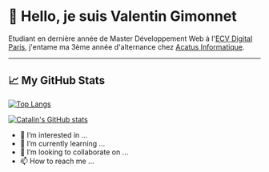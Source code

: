 # 👋 Hello, je suis Valentin Gimonnet
Etudiant en dernière année de Master Développement Web à l'[ECV Digital Paris](https://www.ecv.fr/), j'entame ma 3ème année d'alternance chez [Acatus Informatique](https://www.acatus.fr/).

---

## &#x1f4c8; My GitHub Stats

[![Top Langs](https://github-readme-stats.vercel.app/api/top-langs/?username=vgimonnet&hide=java,html,css&theme=tokyonight)](https://github.com/anuraghazra/github-readme-stats)

[![Catalin's GitHub stats](https://github-readme-stats.vercel.app/api?username=vgimonnet&theme=tokyonight)](https://github.com/anuraghazra/github-readme-stats)

- 👀 I’m interested in ...
- 🌱 I’m currently learning ...
- 💞️ I’m looking to collaborate on ...
- 📫 How to reach me ...

<!---
vgimonnet/vgimonnet is a ✨ special ✨ repository because its `README.md` (this file) appears on your GitHub profile.
You can click the Preview link to take a look at your changes.
--->

